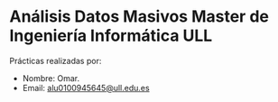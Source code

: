 # Análisis Datos Masivos Master de Ingeniería Informática ULL

Prácticas realizadas por:
  - Nombre: Omar.
  - Email: alu0100945645@ull.edu.es
